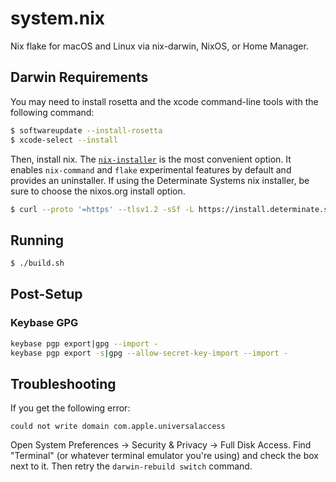 # system.nix

Nix flake for macOS and Linux via nix-darwin, NixOS, or Home Manager.

## Darwin Requirements

You may need to install rosetta and the xcode command-line tools with the following command:

```sh
$ softwareupdate --install-rosetta
$ xcode-select --install
```

Then, install nix.
The [`nix-installer`](https://github.com/DeterminateSystems/nix-installer) is the most convenient option.
It enables `nix-command` and `flake` experimental features by default and provides an uninstaller.
If using the Determinate Systems nix installer, be sure to choose the nixos.org install option.

```sh
$ curl --proto '=https' --tlsv1.2 -sSf -L https://install.determinate.systems/nix | sh -s -- install
```

## Running

```sh
$ ./build.sh
```

## Post-Setup

### Keybase GPG

```sh
keybase pgp export|gpg --import -
keybase pgp export -s|gpg --allow-secret-key-import --import -
```

## Troubleshooting

If you get the following error:

```
could not write domain com.apple.universalaccess
```

Open System Preferences -> Security & Privacy -> Full Disk Access.
Find "Terminal" (or whatever terminal emulator you're using) and check the box next to it.
Then retry the `darwin-rebuild switch` command.
